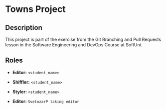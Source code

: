 # Towns Project

## Description
This project is part of the exercise from the Git Branching and Pull Requests lesson in the Software Engineering and DevOps Course at SoftUni.

## Roles
- **Editor:** `<student_name>`
- **Shiffler:** `<student_name>`
- **Styler:** `<student_name>`

- **Editor:** `SvetozarP taking editor`